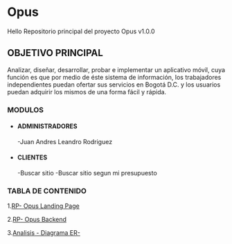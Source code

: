 # Opus
Hello
Repositorio principal del proyecto Opus v1.0.0
## OBJETIVO PRINCIPAL
Analizar, diseñar, desarrollar, probar e implementar un aplicativo móvil, cuya función es que por medio de éste sistema de información, los trabajadores independientes puedan ofertar sus servicios en Bogotá D.C. y los usuarios puedan adquirir los mismos de una forma fácil y rápida.
### MODULOS
- #### ADMINISTRADORES
    -Juan Andres Leandro Rodriguez
- #### CLIENTES
    -Buscar sitio
    -Buscar sitio segun mi presupuesto

### TABLA DE CONTENIDO
1.[RP- Opus  Landing Page](https://github.com/Juan2307/Opus_Landing_Page.git)

2.[RP- Opus Backend](https://github.com/Juan2307/Opus_Backend.git)

3.[Analisis - Diagrama  ER-](https://github.com/Juan2307/Opus/tree/main/Analisis)